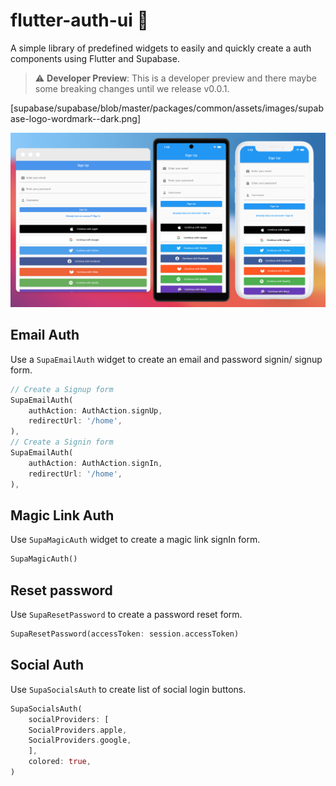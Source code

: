 # flutter-auth-ui :iphone:

A simple library of predefined widgets to easily and quickly create a auth components using Flutter and Supabase. 

> :warning: **Developer Preview**: This is a developer preview and there maybe some breaking changes until we release v0.0.1. 

[supabase/supabase/blob/master/packages/common/assets/images/supabase-logo-wordmark--dark.png]

![Supabase Auth UI](https://raw.githubusercontent.com/supabase-community/flutter-auth-ui/main/assets/supabase_auth_ui.png "UI Sample")

## Email Auth

Use a `SupaEmailAuth` widget to create an email and password signin/ signup form.

```dart
// Create a Signup form
SupaEmailAuth(
    authAction: AuthAction.signUp,
    redirectUrl: '/home',
),
// Create a Signin form
SupaEmailAuth(
    authAction: AuthAction.signIn,
    redirectUrl: '/home',
),
```

## Magic Link Auth

Use `SupaMagicAuth` widget to create a magic link signIn form.

```dart
SupaMagicAuth()
```

## Reset password

Use `SupaResetPassword` to create a password reset form.

```dart
SupaResetPassword(accessToken: session.accessToken)
```

## Social Auth

Use `SupaSocialsAuth` to create list of social login buttons.

```dart
SupaSocialsAuth(
    socialProviders: [
    SocialProviders.apple,
    SocialProviders.google,
    ],
    colored: true,
)
```